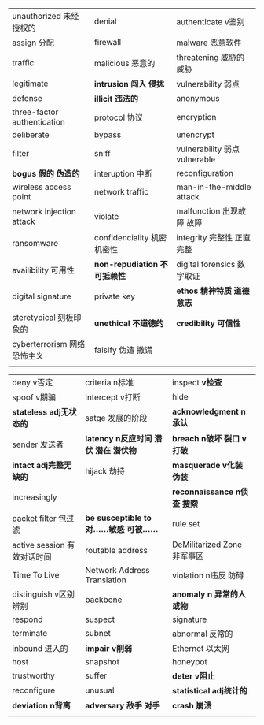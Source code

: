 |                             |                                |                               |
| --------------------------- | ------------------------------ | ----------------------------- |
| unauthorized 未经授权的     | denial                         | authenticate v鉴别            |
| assign 分配                 | firewall                       | malware 恶意软件              |
| traffic                     | malicious 恶意的               | threatening 威胁的 威胁       |
| legitimate                  | **intrusion 闯入 侵扰**        | vulnerability 弱点            |
| defense                     | **illicit 违法的**             | anonymous                     |
| three-factor authentication | protocol 协议                  | encryption                    |
| deliberate                  | bypass                         | unencrypt                     |
| filter                      | sniff                          | vulnerability 弱点 vulnerable |
| **bogus 假的 伪造的**       | interuption 中断               | reconfiguration               |
| wireless access point       | network traffic                | man-in-the-middle attack      |
| network injection attack    | violate                        | malfunction 出现故障 故障     |
| ransomware                  | confidenciality 机密 机密性    | integrity 完整性 正直 完整    |
| availibility 可用性         | **non-repudiation 不可抵赖性** | digital forensics 数字取证    |
| digital signature           | private key                    | **ethos 精神特质 道德意志**   |
| steretypical 刻板印象的     | **unethical 不道德的**         | **credibility 可信性**        |
| cyberterrorism 网络恐怖主义 | falsify 伪造 撒谎              |                               |
|                             |                                |                               |

|                             |                                        |                               |
| --------------------------- | -------------------------------------- | ----------------------------- |
| deny v否定                  | criteria n标准                         | inspect **v检查**             |
| spoof v期骗                 | intercept v打断                        | hide                          |
| **stateless adj无状态的**   | satge 发展的阶段                       | **acknowledgment n承认**      |
| sender 发送者               | **latency n反应时间 潜伏 潜在 潜伏物** | **breach n破坏 裂口 v打破**   |
| **intact adj完整无缺的**    | hijack 劫持                            | **masquerade v化装 伪装**     |
| increasingly                |                                        | **reconnaissance n侦查 搜索** |
| packet filter 包过滤        | **be susceptible to 对……敏感 可被……**  | rule set                      |
| active session 有效对话时间 | routable address                       | DeMilitarized Zone 非军事区   |
| Time To Live                | Network Address Translation            | violation n违反 防碍          |
| distinguish v区别 辨别      | backbone                               | **anomaly n 异常的人或物**    |
| respond                     | suspect                                | signature                     |
| terminate                   | subnet                                 | abnormal 反常的               |
| inbound 进入的              | **impair v削弱**                       | Ethernet 以太网               |
| host                        | snapshot                               | honeypot                      |
| trustworthy                 | suffer                                 | **deter v阻止**               |
| reconfigure                 | unusual                                | **statistical adj统计的**     |
| **deviation n背离**         | **adversary 敌手 对手**                | **crash 崩溃**                |
|                             |                                        |                               |

